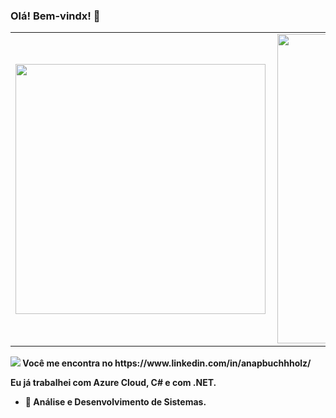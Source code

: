 ### Olá! Bem-vindx! 👋


<center>
<table>
    <tr>
        <td><img width="400px" align="left" src="https://github-readme-stats.vercel.app/api/top-langs/?username=AnaPaulaBuchholz&hide=html&layout=compact&theme=monokai" /></td>
        <td><img width="495px" align="left" src="https://github-readme-stats.vercel.app/api?username=AnaPaulaBuchholz&theme=monokai"/></td>
    </tr>   
</table>
</center>  
<b><img src="https://img.shields.io/badge/LinkedIn-0077B5?style=for-the-badge&logo=linkedin&logoColor=white"/> Você me encontra no https://www.linkedin.com/in/anapbuchhholz/</p>

Eu já trabalhei com Azure Cloud, C# e com .NET.


- 🌱 Análise e Desenvolvimento de Sistemas. 



